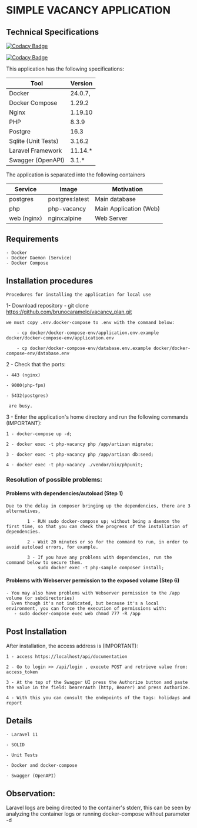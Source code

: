 # SIMPLE VACANCY APPLICATION


## Technical Specifications

[![Codacy Badge](https://app.codacy.com/project/badge/Grade/2ffbbc1e44a54828966d21be979eea1b)](https://app.codacy.com/gh/brunocaramelo/vacancy_plan/dashboard?utm_source=gh&utm_medium=referral&utm_content=&utm_campaign=Badge_grade)

[![Codacy Badge](https://app.codacy.com/project/badge/Coverage/2ffbbc1e44a54828966d21be979eea1b)](https://app.codacy.com/gh/brunocaramelo/vacancy_plan/dashboard?utm_source=gh&utm_medium=referral&utm_content=&utm_campaign=Badge_coverage)


This application has the following specifications: 

| Tool | Version |
| --- | --- |
| Docker | 24.0.7, |
| Docker Compose | 1.29.2 |
| Nginx | 1.19.10 |
| PHP | 8.3.9 |
| Postgre | 16.3 |
| Sqlite (Unit Tests) | 3.16.2 |
| Laravel Framework | 11.14.* |
| Swagger (OpenAPI) | 3.1.* |


The application is separated into the following containers

| Service | Image | Motivation
| --- | --- | --- |
| postgres | postgres:latest | Main database |
| php | php-vacancy | Main Application (Web) |
| web (nginx) | nginx:alpine | Web Server |

## Requirements
    - Docker
    - Docker Daemon (Service)
    - Docker Compose

## Installation procedures
    Procedures for installing the application for local use

1- Download repository 
    - git clone https://github.com/brunocaramelo/vacancy_plan.git
       
    we must copy .env.docker-compose to .env with the command below:

        - cp docker/docker-compose-env/application.env.example docker/docker-compose-env/application.env

        - cp docker/docker-compose-env/database.env.example docker/docker-compose-env/database.env

2 - Check that the ports:

    - 443 (nginx) 
    
    - 9000(php-fpm)

    - 5432(postgres) 

     are busy.


3 - Enter the application's home directory and run the following commands (IMPORTANT):
    
    1 - docker-compose up -d;

    2 - docker exec -t php-vacancy php /app/artisan migrate;

    3 - docker exec -t php-vacancy php /app/artisan db:seed;

    4 - docker exec -t php-vacancy ./vendor/bin/phpunit;

     
### Resolution of possible problems:

#### Problems with dependencies/autoload (Step 1)
    Due to the delay in composer bringing up the dependencies, there are 3 alternatives,
        
            1 - RUN sudo docker-compose up; without being a daemon the first time, so that you can check the progress of the installation of dependencies.
            
            2 - Wait 20 minutes or so for the command to run, in order to avoid autoload errors, for example.
            
            3 - If you have any problems with dependencies, run the command below to secure them.
                sudo docker exec -t php-sample composer install;

#### Problems with Webserver permission to the exposed volume (Step 6)
    - You may also have problems with Webserver permission to the /app volume (or subdirectories)
      Even though it's not indicated, but because it's a local environment, you can force the execution of permissions with:
       - sudo docker-compose exec web chmod 777 -R /app    

## Post Installation

After installation, the access address is (IMPORTANT):

    1 - access https://localhost/api/documentation

    2 - Go to login >> /api/login , execute POST and retrieve value from: access_token

    3 - At the top of the Swagger UI press the Authorize button and paste the value in the field: bearerAuth (http, Bearer) and press Authorize.

    4 - With this you can consult the endepoints of the tags: holidays and report

## Details

    - Laravel 11

    - SOLID

    - Unit Tests

    - Docker and docker-compose

    - Swagger (OpenAPI)

## Observation:

Laravel logs are being directed to the container's stderr, this can be seen by analyzing the container logs or running docker-compose without parameter -d
